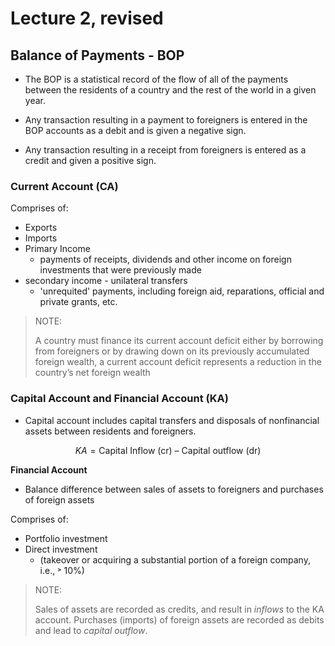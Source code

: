 # Lecture 2, revised


## Balance of Payments - BOP
- The BOP is a statistical record of the flow of all of the payments between the residents of a country and the rest of the world in a given year.

- Any transaction resulting in a payment to foreigners is entered in the BOP accounts as a debit and is given a negative sign.
- Any transaction resulting in a receipt from foreigners is entered as a credit and given a positive sign.


### Current Account (CA)
Comprises of:
- Exports
- Imports
- Primary Income
  - payments of receipts, dividends and other income on foreign investments that were previously made
- secondary income - unilateral transfers
  - 'unrequited' payments, including foreign aid, reparations, official and private grants, etc.

> NOTE:
> 
> A	country	must finance	its	current	account	deficit	either	by	borrowing	from	foreigners	or	by	drawing	down on	its	previously	accumulated	foreign	wealth,	a	current	account	deficit	represents	a	reduction in	 the	 country’s	 net	 foreign	 wealth

### Capital Account and Financial Account (KA)
- Capital account includes capital transfers and disposals of nonfinancial assets between residents and foreigners.

$$ KA = \text{Capital Inflow (cr) – Capital outflow (dr)}$$

**Financial Account**
- Balance difference between sales of assets to foreigners and purchases of foreign assets

Comprises of:
- Portfolio investment
- Direct investment 
  - (takeover or acquiring a substantial portion of a foreign company, i.e., ˃ 10%)

> NOTE:
> 
> Sales of assets are recorded as credits, and result in *inflows* to the KA account. Purchases (imports) of foreign assets are recorded as debits and lead to *capital outflow*.